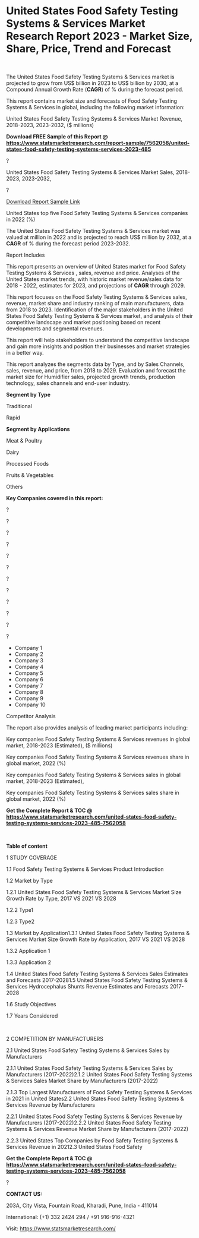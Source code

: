 <h1>United States Food Safety Testing Systems & Services Market Research Report 2023 - Market Size, Share, Price, Trend and Forecast</h1><br/><p>The United States Food Safety Testing Systems & Services market is projected to grow from US$ billion in 2023 to US$ billion by 2030, at a Compound Annual Growth Rate (<strong>CAGR</strong>) of % during the forecast period.</p>
 
 
 
 <p>This report contains market size and forecasts of Food Safety Testing Systems & Services in global, including the following market information:</p>
 
 
 
 <p>United States Food Safety Testing Systems & Services Market Revenue, 2018-2023, 2023-2032, ($ millions)</p>
 
 
 
 <div><b>Download FREE Sample of this Report @ <a href="https://www.statsmarketresearch.com/download-free-sample/7562058/united-states-food-safety-testing-systems-services-2023-485">https://www.statsmarketresearch.com/report-sample/7562058/united-states-food-safety-testing-systems-services-2023-485</a></b></div>
 
 
 
 <p>? </p>
 
 
 
 <p>United States Food Safety Testing Systems & Services Market Sales, 2018-2023, 2023-2032,</p>
 
 
 
 <p>? </p>
 
 
 
 <p><a href="https://www.statsmarketresearch.com/download-free-sample/7562058/united-states-food-safety-testing-systems-services-2023-485">Download Report Sample Link</a></p>
 
 
 
 <p>United States top five Food Safety Testing Systems & Services companies in 2022 (%)</p>
 
 
 
 <p>The United States Food Safety Testing Systems & Services market was valued at million in 2022 and is projected to reach US$ million by 2032, at a <strong>CAGR</strong> of % during the forecast period 2023-2032.</p>
 
 
 
 <p>Report Includes</p>
 
 
 
 <p>This report presents an overview of United States market for Food Safety Testing Systems & Services , sales, revenue and price. Analyses of the United States market trends, with historic market revenue/sales data for 2018 - 2022, estimates for 2023, and projections of <strong>CAGR</strong> through 2029.</p>
 
 
 
 <p>This report focuses on the Food Safety Testing Systems & Services sales, revenue, market share and industry ranking of main manufacturers, data from 2018 to 2023. Identification of the major stakeholders in the United States Food Safety Testing Systems & Services market, and analysis of their competitive landscape and market positioning based on recent developments and segmental revenues.</p>
 
 
 
 <p>This report will help stakeholders to understand the competitive landscape and gain more insights and position their businesses and market strategies in a better way.</p>
 
 
 
 <p>This report analyzes the segments data by Type, and by Sales Channels, sales, revenue, and price, from 2018 to 2029. Evaluation and forecast the market size for Humidifier sales, projected growth trends, production technology, sales channels and end-user industry.</p>
 
 
 
 <p><strong>Segment by Type</strong></p>
 
 
 
 <p>Traditional</p>
 
 
 
 <p>Rapid</p>
 
 
 
 <p><strong>Segment <strong><strong>by Applications</strong></strong></strong></p>
 
 
 
 <p>Meat & Poultry</p>
 
 
 
 <p>Dairy</p>
 
 
 
 <p>Processed Foods</p>
 
 
 
 <p>Fruits & Vegetables</p>
 
 
 
 <p>Others</p>
 
 
 
 <p><strong>Key Companies covered in this report:</strong></p>
 
 
 
 <p>? </p>
 
 
 
 <p>? </p>
 
 
 
 <p>? </p>
 
 
 
 <p>? </p>
 
 
 
 <p>? </p>
 
 
 
 <p>? </p>
 
 
 
 <p>? </p>
 
 
 
 <p>? </p>
 
 
 
 <p>? </p>
 
 
 
 <p>? </p>
 
 
 
 <p>? </p>
 
 
 
 <p>? </p>
 
 
 
 <ul>
 
 <li>Company 1</li>
 
 <li>Company 2</li>
 
 <li>Company 3</li>
 
 <li>Company 4</li>
 
 <li>Company 5</li>
 
 <li>Company 6</li>
 
 <li>Company 7</li>
 
 <li>Company 8</li>
 
 <li>Company 9</li>
 
 <li>Company 10</li>
 
 </ul>
 
 
 
 <p>Competitor Analysis</p>
 
 
 
 <p>The report also provides analysis of leading market participants including:</p>
 
 
 
 <p>Key companies Food Safety Testing Systems & Services revenues in global market, 2018-2023 (Estimated), ($ millions)</p>
 
 
 
 <p>Key companies Food Safety Testing Systems & Services revenues share in global market, 2022 (%)</p>
 
 
 
 <p>Key companies Food Safety Testing Systems & Services sales in global market, 2018-2023 (Estimated),</p>
 
 
 
 <p>Key companies Food Safety Testing Systems & Services sales share in global market, 2022 (%)</p>
 
 
 
 <div><b>Get the Complete Report & TOC @ <a href="https://www.statsmarketresearch.com/united-states-food-safety-testing-systems-services-2023-485-7562058">https://www.statsmarketresearch.com/united-states-food-safety-testing-systems-services-2023-485-7562058</a></b></div>
 
 
 
 <p><br />
 
 <b>Table of content</b></p>
 
 
 
 <p>1 STUDY COVERAGE<br />
 
 1.1 Food Safety Testing Systems & Services Product Introduction<br />
 
 1.2 Market by Type<br />
 
 1.2.1 United States Food Safety Testing Systems & Services Market Size Growth Rate by Type, 2017 VS 2021 VS 2028<br />
 
 1.2.2 Type1<br />
 
 1.2.3 Type2<br />
 
 1.3 Market by Application1.3.1 United States Food Safety Testing Systems & Services Market Size Growth Rate by Application, 2017 VS 2021 VS 2028<br />
 
 1.3.2 Application 1<br />
 
 1.3.3 Application 2<br />
 
 1.4 United States Food Safety Testing Systems & Services Sales Estimates and Forecasts 2017-20281.5 United States Food Safety Testing Systems & Services Hydrocephalus Shunts Revenue Estimates and Forecasts 2017-2028<br />
 
 1.6 Study Objectives<br />
 
 1.7 Years Considered<br />
 
 <br />
 
 2 COMPETITION BY MANUFACTURERS<br />
 
 2.1 United States Food Safety Testing Systems & Services Sales by Manufacturers<br />
 
 2.1.1 United States Food Safety Testing Systems & Services Sales by Manufacturers (2017-2022)2.1.2 United States Food Safety Testing Systems & Services Sales Market Share by Manufacturers (2017-2022)<br />
 
 2.1.3 Top Largest Manufacturers of Food Safety Testing Systems & Services in 2021 in United States2.2 United States Food Safety Testing Systems & Services Revenue by Manufacturers<br />
 
 2.2.1 United States Food Safety Testing Systems & Services Revenue by Manufacturers (2017-2022)2.2.2 United States Food Safety Testing Systems & Services Revenue Market Share by Manufacturers (2017-2022)<br />
 
 2.2.3 United States Top Companies by Food Safety Testing Systems & Services Revenue in 20212.3 United States Food Safety</p>
 
 
 
 <div><b>Get the Complete Report & TOC @ <a href="https://www.statsmarketresearch.com/united-states-food-safety-testing-systems-services-2023-485-7562058">https://www.statsmarketresearch.com/united-states-food-safety-testing-systems-services-2023-485-7562058</a></b></div>
 
 
 
 <p>? </p>
 
 
 
 <p><b>CONTACT US:</b><br />
 
 203A, City Vista, Fountain Road, Kharadi, Pune, India - 411014<br />
 
 International: (+1) 332 2424 294 / +91 916-916-4321<br />
 
 Visit: <a href="https://www.statsmarketresearch.com/">https://www.statsmarketresearch.com/</a></p>